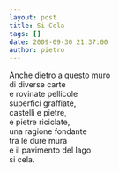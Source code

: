 ```yaml
---
layout: post
title: Si Cela
tags: []
date: 2009-09-30 21:37:00
author: pietro
---
```

Anche dietro a questo muro<br/>di diverse carte<br/>e rovinate pellicole<br/>superfici graffiate,<br/>castelli e pietre,<br/>e pietre riciclate,<br/>una ragione fondante<br/>tra le dure mura<br/>e il pavimento del lago<br/>si cela.
